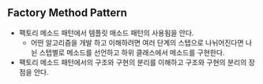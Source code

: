 ## Factory Method Pattern

- 팩토리 메소드 패턴에서 템플릿 매소드 패턴의 사용됨을 안다.
    - 어떤 알고리즘을 개발 하고 이해하려면 여러 단계의 스텝으로 나뉘어진다면 나뉜 스텝별로 메소드를 선언하고
    하위 클래스에서 메소드를 구현한다.
- 팩토리 메소드 패턴에서의 구조와 구현의 분리를 이해하고 구조와 구현의 분리의 장점을 안다.
